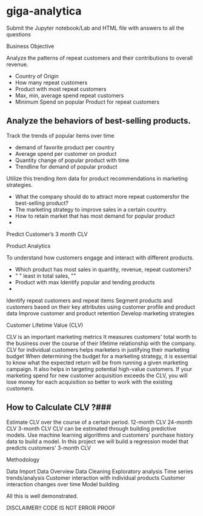 # giga-analytica
Submit the Jupyter notebook/Lab and HTML file with answers to all the questions


Business Objective

Analyze the patterns of repeat customers and their contributions to overall revenue.
  - Country of Origin 
  - How many repeat customers
  - Product with most repeat customers
  - Max, min, average spend repeat customers
  - Minimum Spend on popular Product for repeat customers


Analyze the behaviors of best-selling products.
  - 
Track the trends of popular items over time
  - demand of favorite product per country
  - Average spend per customer on product 
  - Quantity change of popular product with time
  - Trendline for demand of popular product
  
Utilize this trending item data for product recommendations in marketing strategies.
  - What the company should do to attract more repeat customersfor the best-selling product?
  - The marketing strategy to improve sales in a certain country.
  - How to retain market that has most demand for popular product
  - 


Predict Customer’s 3 month CLV


Product Analytics

To understand how customers engage and interact with different products.
  - Which product has most sales in quantity, revenue, repeat customers?
  - "        " least in total sales, ""
  - Product with max 
Identify popular and tending products
  - 
Identify repeat customers and repeat items
Segment products and customers based on their key attributes using customer profile and product data
Improve customer and product retention
Develop marketing strategies


Customer Lifetime Value (CLV)

CLV is an important marketing metrics
It measures customers' total worth to the business over the course of their lifetime relationship with the company.
CLV for individual customers helps marketers in justifying their marketing budget
When determining the budget for a marketing strategy, it is essential to know what the expected return will be from running a given marketing campaign.
It also helps in targeting potential high-value customers.
If your marketing spend for new customer acquisition exceeds the CLV, you will lose money for each acquisition so better to work with the existing customers.


## How to Calculate CLV ?###

Estimate CLV over the course of a certain period.
12-month CLV
24-month CLV
3-month CLV
CLV can be estimated through building predictive models.
Use machine learning algorithms and customers' purchase history data to build a model.
In this project we will build a regression model that predicts customers' 3-month CLV


Methodology

Data Import
Data Overview
Data Cleaning
Exploratory analysis
Time series trends/analysis
Customer interaction with individual products
Customer interaction changes over time
Model building 


All this is well demonstrated. 

DISCLAIMER!! CODE IS NOT ERROR PROOF
